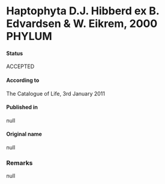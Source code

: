 Haptophyta D.J. Hibberd ex B. Edvardsen & W. Eikrem, 2000 PHYLUM
=======

#### Status
ACCEPTED

#### According to
The Catalogue of Life, 3rd January 2011

#### Published in
null

#### Original name
null

### Remarks
null